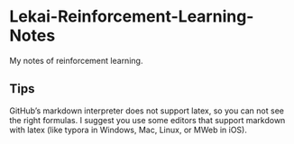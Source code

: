# Lekai-Reinforcement-Learning-Notes
My notes of reinforcement learning.



## Tips

GitHub’s markdown interpreter does not support latex, so you can not see the right formulas. I suggest you use some editors that support markdown with latex (like typora in Windows, Mac, Linux, or MWeb in iOS).